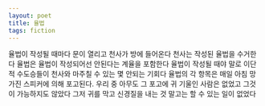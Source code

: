 ```yaml
---
layout: poet
title: 율법
tags: fiction
---
```

율법이 작성될 때마다
문이 열리고 천사가 방에 들어온다
천사는 작성된 율법을 수거한다
율법은 율법이 작성되어선 안된다는
계율을 포함한다 율법이 작성될
때야 말로 이단적 수도승들이 천사와
마주칠 수 있는 몇 안되는 기회다
율법의 각 항목은 매일 아침 망가진 스피커에
의해 포고된다. 우리 중 아무도 그 포고에
귀 기울인 사람은 없었고 그것이 가능하지도
않았다 그저 귀를 막고 신경질을 내는
것 말고는 할 수 있는 일이 없었다

